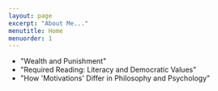 ```yaml
---
layout: page
excerpt: "About Me..."
menutitle: Home
menuorder: 1
---
```


- "Wealth and Punishment"
- "Required Reading: Literacy and Democratic Values"
- "How 'Motivations' Differ in Philosophy and Psychology"

